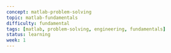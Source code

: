```yaml
---
concept: matlab-problem-solving
topic: matlab-fundamentals
difficulty: fundamental
tags: [matlab, problem-solving, engineering, fundamentals]
status: learning
week: 1
---
```

